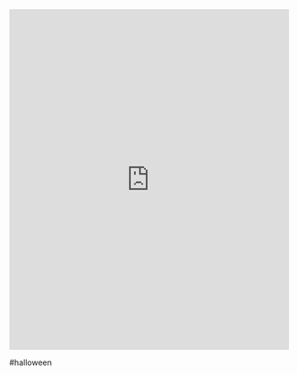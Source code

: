 <iframe src="https://www.facebook.com/plugins/post.php?href=https%3A%2F%2Fwww.facebook.com%2Ffunactivitiesforkiddos%2Fposts%2Fpfbid0netwzLz6Gmr5xwajusxqcMEoDKapZzzVCo2zPiSbVv6K1S3cNwVmP3h6egE6eMkBl&show_text=true&width=500" width="500" height="609" style="border:none;overflow:hidden" scrolling="no" frameborder="0" allowfullscreen="true" allow="autoplay; clipboard-write; encrypted-media; picture-in-picture; web-share"></iframe>

#halloween 